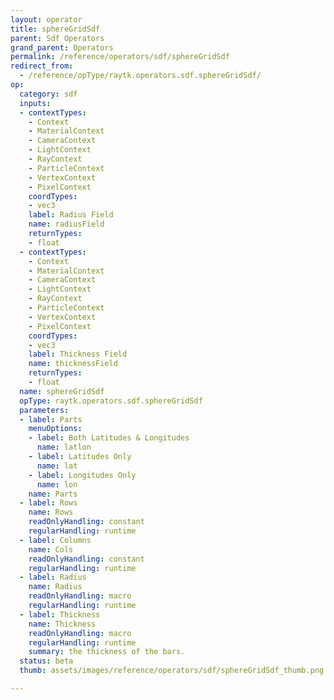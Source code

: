```yaml
---
layout: operator
title: sphereGridSdf
parent: Sdf Operators
grand_parent: Operators
permalink: /reference/operators/sdf/sphereGridSdf
redirect_from:
  - /reference/opType/raytk.operators.sdf.sphereGridSdf/
op:
  category: sdf
  inputs:
  - contextTypes:
    - Context
    - MaterialContext
    - CameraContext
    - LightContext
    - RayContext
    - ParticleContext
    - VertexContext
    - PixelContext
    coordTypes:
    - vec3
    label: Radius Field
    name: radiusField
    returnTypes:
    - float
  - contextTypes:
    - Context
    - MaterialContext
    - CameraContext
    - LightContext
    - RayContext
    - ParticleContext
    - VertexContext
    - PixelContext
    coordTypes:
    - vec3
    label: Thickness Field
    name: thicknessField
    returnTypes:
    - float
  name: sphereGridSdf
  opType: raytk.operators.sdf.sphereGridSdf
  parameters:
  - label: Parts
    menuOptions:
    - label: Both Latitudes & Longitudes
      name: latlon
    - label: Latitudes Only
      name: lat
    - label: Longitudes Only
      name: lon
    name: Parts
  - label: Rows
    name: Rows
    readOnlyHandling: constant
    regularHandling: runtime
  - label: Columns
    name: Cols
    readOnlyHandling: constant
    regularHandling: runtime
  - label: Radius
    name: Radius
    readOnlyHandling: macro
    regularHandling: runtime
  - label: Thickness
    name: Thickness
    readOnlyHandling: macro
    regularHandling: runtime
    summary: the thickness of the bars.
  status: beta
  thumb: assets/images/reference/operators/sdf/sphereGridSdf_thumb.png

---
```

